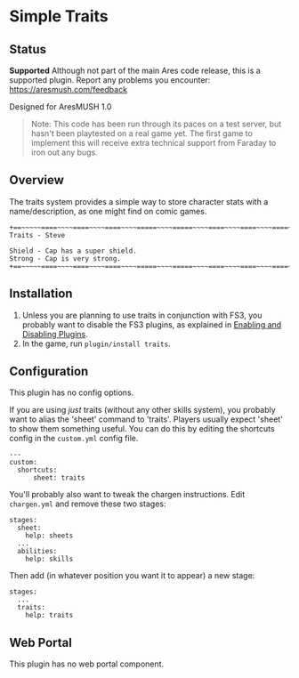 # Simple Traits

## Status

**Supported** Although not part of the main Ares code release, this is a supported plugin.  Report any problems you encounter: https://aresmush.com/feedback

Designed for AresMUSH 1.0

> Note: This code has been run through its paces on a test server, but hasn't been playtested on a real game yet.   The first game to implement this will receive extra technical support from Faraday to iron out any bugs.

## Overview

The traits system provides a simple way to store character stats with a name/description, as one might find on comic games.

    +==~~~~~====~~~~====~~~~====~~~~=====~~~~=====~~~~====~~~~====~~~~====~~~~~==+
    Traits - Steve
    
    Shield - Cap has a super shield.
    Strong - Cap is very strong.
    +==~~~~~====~~~~====~~~~====~~~~=====~~~~=====~~~~====~~~~====~~~~====~~~~~==+

## Installation

1. Unless you are planning to use traits in conjunction with FS3, you probably want to disable the FS3 plugins, as explained in [Enabling and Disabling Plugins](https://aresmush.com/tutorials/config/plugins/).
2. In the game, run `plugin/install traits`.

## Configuration

This plugin has no config options.

If you are using _just_ traits (without any other skills system), you probably want to alias the 'sheet' command to 'traits'.   Players usually expect 'sheet' to show them something useful.  You can do this by editing the shortcuts config in the `custom.yml` config file.

    ---
    custom:
      shortcuts:
          sheet: traits

You'll probably also want to tweak the chargen instructions.  Edit `chargen.yml` and remove these two stages:

    stages:
      sheet:
        help: sheets
      ...
      abilities:
        help: skills

Then add (in whatever position you want it to appear) a new stage:

    stages:
      ...
      traits:
        help: traits

## Web Portal

This plugin has no web portal component.
